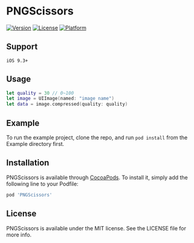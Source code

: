 # PNGScissors

[![Version](https://img.shields.io/cocoapods/v/PNGScissors.svg?style=flat)](https://cocoapods.org/pods/PNGScissors)
[![License](https://img.shields.io/cocoapods/l/PNGScissors.svg?style=flat)](https://cocoapods.org/pods/PNGScissors)
[![Platform](https://img.shields.io/cocoapods/p/PNGScissors.svg?style=flat)](https://cocoapods.org/pods/PNGScissors)

## Support
`iOS 9.3+`

## Usage

```swift
let quality = 30 // 0~100
let image = UIImage(named: "image name")
let data = image.compressed(quality: quality)
```

## Example

To run the example project, clone the repo, and run `pod install` from the Example directory first.

## Installation

PNGScissors is available through [CocoaPods](https://cocoapods.org). To install
it, simply add the following line to your Podfile:

```ruby
pod 'PNGScissors'
```

## License

PNGScissors is available under the MIT license. See the LICENSE file for more info.
